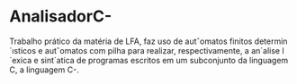 # AnalisadorC-
Trabalho prático da matéria de LFA, faz uso de autˆomatos finitos determin´ısticos e autˆomatos com pilha para realizar, respectivamente, a an´alise l´exica e sint´atica de programas escritos em um subconjunto da linguagem C, a linguagem C-.
